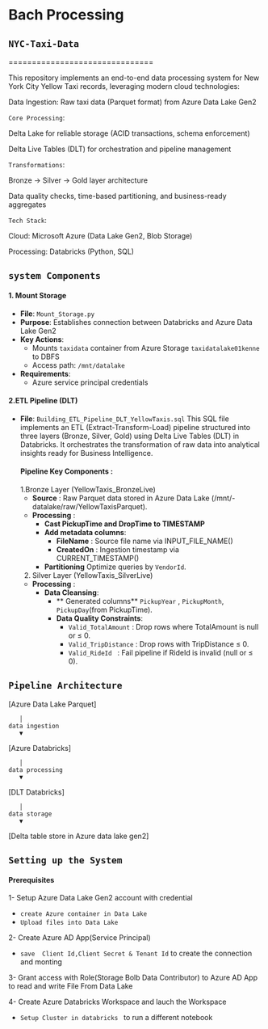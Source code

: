 # Bach Processing
## `NYC-Taxi-Data`
===============================

This repository implements an end-to-end data processing system for New York City Yellow Taxi records, leveraging modern cloud technologies:

Data Ingestion: Raw taxi data (Parquet format) from Azure Data Lake Gen2

`Core Processing`:

Delta Lake for reliable storage (ACID transactions, schema enforcement)

Delta Live Tables (DLT) for orchestration and pipeline management

`Transformations`:

Bronze → Silver → Gold layer architecture

Data quality checks, time-based partitioning, and business-ready aggregates

`Tech Stack`:

Cloud: Microsoft Azure (Data Lake Gen2, Blob Storage)

Processing: Databricks (Python, SQL)








## `system Components`

#### 1. Mount Storage
- **File**: `Mount_Storage.py`
- **Purpose**: Establishes connection between Databricks and Azure Data Lake Gen2
- **Key Actions**:
  - Mounts `taxidata` container from Azure Storage `taxidatalake01kenne` to DBFS
  - Access path: `/mnt/datalake`
- **Requirements**:
  - Azure service principal credentials

#### 2.ETL Pipeline (DLT)
- **File**: `Building_ETL_Pipeline_DLT_YellowTaxis.sql`
   This SQL file implements an ETL (Extract-Transform-Load) pipeline structured into three layers (Bronze, Silver, Gold) using Delta Live Tables (DLT) in Databricks. It orchestrates the transformation of raw data into analytical insights ready for Business Intelligence.
  #### Pipeline Key Components :
  1.Bronze Layer (YellowTaxis_BronzeLive)
    - **Source** : Raw Parquet data stored in Azure Data Lake (/mnt/-datalake/raw/YellowTaxisParquet).
    - **Processing** :
       - **Cast PickupTime and DropTime to TIMESTAMP**
       - **Add metadata columns**:
           - **FileName** : Source file name via INPUT_FILE_NAME()
           - **CreatedOn** : Ingestion timestamp via CURRENT_TIMESTAMP()
       - **Partitioning** Optimize queries by `VendorId`.
  2. Silver Layer (YellowTaxis_SilverLive)
    -  **Processing** :
       - **Data Cleansing**:
           - ** Generated columns** `PickupYear` , `PickupMonth`, `PickupDay`(from PickupTime).
           - **Data Quality Constraints**:
             - `Valid_TotalAmount` : Drop rows where TotalAmount is null or ≤ 0.
             - `Valid_TripDistance` :  Drop rows with TripDistance ≤ 0.
             - `Valid_RideId ` : Fail pipeline if RideId is invalid (null or ≤ 0).






## `Pipeline Architecture`
[Azure Data Lake Parquet]  

       │ 
    data ingestion
       ▼
[Azure Databricks]

       │ 
    data processing
       ▼   

[DLT Databricks]

       │ 
    data storage 
       ▼  
[Delta table store in Azure data lake gen2] 




## `Setting up the System` 
#### Prerequisites
1- Setup Azure Data Lake Gen2 account with credential
- `create Azure container in Data Lake`
- `Upload files into Data Lake`

2-  Create Azure AD App(Service Principal)
- `save  Client Id,Client Secret & Tenant Id` to create the connection and monting

3- Grant access with Role(Storage Bolb Data Contributor) to Azure AD App to read and write File From Data Lake  

4- Create Azure Databricks Workspace and lauch the Workspace
  - `Setup Cluster in databricks ` to run a different notebook







